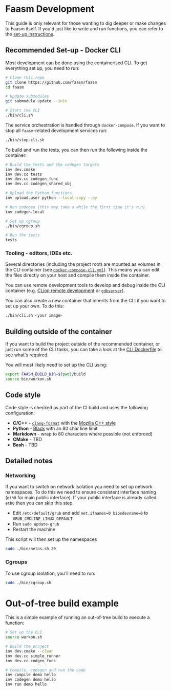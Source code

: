 # Faasm Development

This guide is only relevant for those wanting to dig deeper or make changes to
Faasm itself. If you'd just like to write and run functions, you can refer to
the [set-up instructions](setup.md). 

## Recommended Set-up - Docker CLI

Most development can be done using the containerised CLI. To get everything set
up, you need to run:

```bash
# Clone this repo
git clone https://github.com/faasm/faasm
cd faasm

# Update submodules
git submodule update --init

# Start the CLI
./bin/cli.sh
```

The service orchestration is handled through `docker-compose`. If you want to
stop all `faasm`-related development services run:
```bash
./bin/stop-cli.sh
```

To build and run the tests, you can then run the following inside the container:

```bash
# Build the tests and the codegen targets
inv dev.cmake
inv dev.cc tests
inv dev.cc codegen_func
inv dev.cc codegen_shared_obj

# Upload the Python functions
inv upload.user python --local-copy --py

# Run codegen (this may take a while the first time it's run)
inv codegen.local

# Set up cgroup
./bin/cgroup.sh

# Run the tests
tests
```

### Tooling - editors, IDEs etc.

Several directories (including the project root) are mounted as volumes in the
CLI container (see
[`docker-compose-cli.yml`](../docker/docker-compose-cli.yml)).  This means you
can edit the files directly on your host and compile them inside the container.

You can use remote development tools to develop and debug inside the CLI
container (e.g.  [CLion remote
development](https://www.jetbrains.com/help/clion/remote-development.html) or
[`gdbserver`](https://sourceware.org/gdb/onlinedocs/gdb/Server.html)).

You can also create a new container that inherits from the CLI if you want to
set up your own. To do this:

```bash
./bin/cli.sh <your image>
```

## Building outside of the container

If you want to build the project outside of the recommended container, or just
run some of the CLI tasks, you can take a look at the [CLI
Dockerfile](../docker/cli.dockerfile) to see what's required.

You will most likely need to set up the CLI using:

```bash
export FAASM_BUILD_DIR=$(pwd)/build
source bin/workon.sh
```

## Code style

Code style is checked as part of the CI build and uses the following
configuration:

- **C/C++** - [`clang-format`](https://clang.llvm.org/docs/ClangFormat.html)
  with the [Mozilla C++
  style](https://firefox-source-docs.mozilla.org/code-quality/coding-style/coding_style_cpp.html)
- **Python** - [Black](https://github.com/psf/black) with an 80 char line limit
- **Markdown** - wrap to 80 characters where possible (not enforced)
- **CMake** - TBD
- **Bash** - TBD

## Detailed notes

### Networking

If you want to switch on network isolation you need to set up network
namespaces. To do this we need to ensure consistent interface naming (`eth0` for
main public interface). If your public interface is already called `eth0` then
you can skip this step.

- Edit `/etc/default/grub` and add `net.ifnames=0 biosdevname=0` to
  `GRUB_CMDLINE_LINUX_DEFAULT`
- Run `sudo update-grub`
- Restart the machine

This script will then set up the namespaces

```bash
sudo ./bin/netns.sh 20
```

### Cgroups

To use cgroup isolation, you'll need to run:

```bash
sudo ./bin/cgroup.sh
```

# Out-of-tree build example

This is a simple example of running an out-of-tree build to execute a 
function:

```bash
# Set up the CLI
source workon.sh

# Build the project
inv dev.cmake --clean
inv dev.cc simple_runner
inv dev.cc codgen_func

# Compile, codegen and run the code
inv compile demo hello
inv codegen demo hello
inv run demo hello
```

